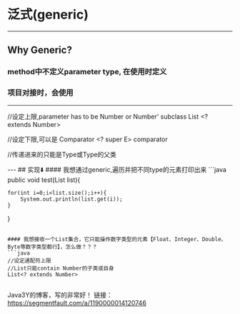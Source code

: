 # 泛式(generic)
---

## Why Generic?
### method中不定义parameter type, 在使用时定义
### 项目对接时，会使用

---
//设定上限,parameter has to be Number or Number' subclass
List <? extends Number>

//设定下限,可以是
Comparator <? super E> comparator
   

//传递进来的只能是Type或Type的父类
<? super Type>


---
## 实现⬇️

#### 我想通过generic,遍历并把不同type的元素打印出来
```java

public void test(List<?> list){

    for(int i=0;i<list.size();i++){
        System.out.println(list.get(i));
    }
}

```

#### 我想接收一个List集合，它只能操作数字类型的元素【Float、Integer、Double、Byte等数字类型都行】，怎么做？？？
```java
//设定通配符上限
//List只能contain Number的子类或自身
List<? extends Number>


```







Java3Y的博客，写的非常好！
链接：https://segmentfault.com/a/1190000014120746

